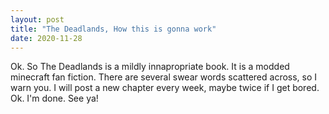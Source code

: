 ```yaml
---
layout: post
title: "The Deadlands, How this is gonna work"
date: 2020-11-28
---
```


Ok. So The Deadlands is a mildly innapropriate book. It is a modded minecraft fan fiction. There are several swear words scattered across, so I warn you. I will post a new chapter every week, maybe twice if I get bored. Ok. I'm done. See ya!
